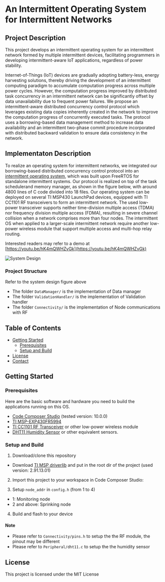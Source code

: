 # An Intermittent Operating System for Intermittent Networks

<!-- ABOUT THE PROJECT -->
## Project Description

This project develops an intermittent operating system for an intermittent network formed by multiple intermittent devices, facilitating programmers in developing intermittent-aware IoT applications, regardless of power stability.

Internet-of-Things (IoT) devices are gradually adopting battery-less, energy harvesting solutions, thereby driving the development of an intermittent computing paradigm to accumulate computation progress across multiple power cycles. However, the computation progress improved by distributed task concurrency in an intermittent network can be significantly offset by data unavailability due to frequent power failures. We propose an intermittent-aware distributed concurrency control protocol which leverages existing data copies inherently created in the network to improve the computation progress of concurrently executed tasks. The protocol uses a borrowing-based data management method to increase data availability and an intermittent two-phase commit procedure incorporated with distributed backward validation to ensure data consistency in the network.

## Implementaton Description

To realize an operating system for intermittent networks, we integrated our borrowing-based distributed concurrency control protocol into an [intermittent operating system](https://github.com/EMCLab-Sinica/Intermittent-OS), which was built upon FreeRTOS for standalone intermittent systems.
Our protocol is realized on top of the task schedulerand memory manager, as shown in the figure below, with around 4800 lines of C code divided into 18 files.
Our operating system can be deployed on several TI MSP430 LaunchPad devices, equipped with TI CC1101 RF transceivers to form an intermittent network. The used low-power transceiver supports neither time-division multiple access (TDMA) nor frequency division multiple access (FDMA), resulting in severe channel collision when a network comprises more than four nodes. The intermittent OS when applied to a larger-scale intermittent network require another low-power wireless module that support multiple access and multi-hop relay routing.

Interested readers may refer to a demo at [https://youtu.be/hK4mQWHZvGk](https://youtu.be/hK4mQWHZvGk)

![System Design](https://i.imgur.com/mttLGuu.png)

### Project Structure

Refer to the system design figure above

  * The folder `DataManager/` is the implementation of Data manager
  * The folder `ValidationHandler/` is the implementation of Validation handler
  * The folder `Connectivity/` is the implementation of Node communications with RF

<!-- TABLE OF CONTENTS -->
## Table of Contents
* [Getting Started](#getting-started)
  * [Prerequisites](#prerequisites)
  * [Setup and Build](#setup-and-build)
* [License](#license)
* [Contact](#contact)
<!--* [Contributing](#contributing)-->
<!-- GETTING STARTED -->
## Getting Started

### Prerequisites

Here are the basic software and hardware you need to build the applications running on this OS.

* [Code Composer Studio](https://www.ti.com/tool/CCSTUDIO) (tested version: 10.0.0)
* [TI MSP-EXP430FR5994](https://www.ti.com/tool/MSP-EXP430FR5994)
* [TI CC1101 RF Transceiver](https://www.ti.com/product/CC1101) or other low-power wireless module
* [DHT11 Humidity Sensor](https://www.mouser.com/datasheet/2/758/DHT11-Technical-Data-Sheet-Translated-Version-1143054.pdf) or other equivalent sensors.

### Setup and Build

1. Download/clone this repository

  * Download [TI MSP driverlib](https://www.ti.com/tool/MSPDRIVERLIB) and put in the root dir of the project (used version: 2.91.13.01)

2. Import this project to your workspace in Code Composer Studio:

3. Setup `node_addr` in `config.h` (from 1 to 4)

  * 1: Monitoring node
  * 2 and above: Sprinking node

4. Build and flash to your device

#### Note
* Please refer to `Connectivity/pins.h` to setup the the RF module, the pinout may be different
* Please refer to `Peripheral/dht11.c` to setup the the humidity sensor

## License

This project is licensed under the MIT License
